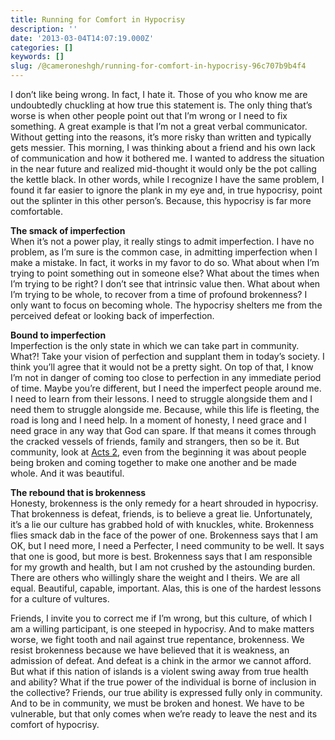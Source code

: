 ```yaml
---
title: Running for Comfort in Hypocrisy
description: ''
date: '2013-03-04T14:07:19.000Z'
categories: []
keywords: []
slug: /@cameroneshgh/running-for-comfort-in-hypocrisy-96c707b9b4f4
---
```


I don’t like being wrong. In fact, I hate it. Those of you who know me are undoubtedly chuckling at how true this statement is. The only thing that’s worse is when other people point out that I’m wrong or I need to fix something. A great example is that I’m not a great verbal communicator. Without getting into the reasons, it’s more risky than written and typically gets messier. This morning, I was thinking about a friend and his own lack of communication and how it bothered me. I wanted to address the situation in the near future and realized mid-thought it would only be the pot calling the kettle black. In other words, while I recognize I have the same problem, I found it far easier to ignore the plank in my eye and, in true hypocrisy, point out the splinter in this other person’s. Because, this hypocrisy is far more comfortable.

**The smack of imperfection**  
When it’s not a power play, it really stings to admit imperfection. I have no problem, as I’m sure is the common case, in admitting imperfection when I make a mistake. In fact, it works in my favor to do so. What about when I’m trying to point something out in someone else? What about the times when I’m trying to be right? I don’t see that intrinsic value then. What about when I’m trying to be whole, to recover from a time of profound brokenness? I only want to focus on becoming whole. The hypocrisy shelters me from the perceived defeat or looking back of imperfection.

**Bound to imperfection**  
Imperfection is the only state in which we can take part in community. What?! Take your vision of perfection and supplant them in today’s society. I think you’ll agree that it would not be a pretty sight. On top of that, I know I’m not in danger of coming too close to perfection in any immediate period of time. Maybe you’re different, but I need the imperfect people around me. I need to learn from their lessons. I need to struggle alongside them and I need them to struggle alongside me. Because, while this life is fleeting, the road is long and I need help. In a moment of honesty, I need grace and I need grace in any way that God can spare. If that means it comes through the cracked vessels of friends, family and strangers, then so be it. But community, look at [Acts 2](http://www.biblegateway.com/passage/?search=acts%202&version=ESV "Acts 2"), even from the beginning it was about people being broken and coming together to make one another and be made whole. And it was beautiful.

**The rebound that is brokenness**  
Honesty, brokenness is the only remedy for a heart shrouded in hypocrisy. That brokenness is defeat, friends, is to believe a great lie. Unfortunately, it’s a lie our culture has grabbed hold of with knuckles, white. Brokenness flies smack dab in the face of the power of one. Brokenness says that I am OK, but I need more, I need a Perfecter, I need community to be well. It says that one is good, but more is best. Brokenness says that I am responsible for my growth and health, but I am not crushed by the astounding burden. There are others who willingly share the weight and I theirs. We are all equal. Beautiful, capable, important. Alas, this is one of the hardest lessons for a culture of vultures.

Friends, I invite you to correct me if I’m wrong, but this culture, of which I am a willing participant, is one steeped in hypocrisy. And to make matters worse, we fight tooth and nail against true repentance, brokenness. We resist brokenness because we have believed that it is weakness, an admission of defeat. And defeat is a chink in the armor we cannot afford. But what if this nation of islands is a violent swing away from true health and ability? What if the true power of the individual is borne of inclusion in the collective? Friends, our true ability is expressed fully only in community. And to be in community, we must be broken and honest. We have to be vulnerable, but that only comes when we’re ready to leave the nest and its comfort of hypocrisy.